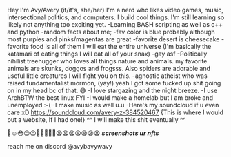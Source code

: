Hey I'm Avy/Avery (it/it's, she/her) I'm a nerd who likes video games, music, intersectional politics, and computers.
I build cool things. I'm still learning so likely not anything too exciting yet.
 -Learning BASH scripting as well as c++ and python
 -random facts about me;
 -fav color is blue probably although most purples and pinks/magentas are great
 -favorite desert is cheesecake
 -favorite food is all of them I will eat the entire universe (I'm basically the katamari of eating things I will eat all of your snax)
 -gay asf
 -Politically nihilist treehugger who loves all things nature and animals. my favorite animals are skunks, doggos and frogsss. Also spiders are adorable and useful little creatures I will fight you on this.
 -agnostic atheist who was raised fundamentalist mormon, (yay!) yeah I got some fucked up shit going on in my head bc of that. 😅
 -I love stargazing and the night breeze. 
 -I use ArchBTW the best linux FYI
 -I would make a homelab but I am broke and unemployed :-(
 -I make music as well u.u 
 -Here's my soundcloud if u even care xD
 https://soundcloud.com/avery-z-384520467
{This is where I would put a website, If I had one!}
^^ I will make this shit eventually ^^

🥺☺️😳😊😝🐶🤙🏳️‍🌈🤭😫😫😫😫😫😫😫  ***screenshots ur nfts***




 reach me on discord @avybavywavy

<!---
Avybavywavy/Avybavywavy is a ✨ special ✨ repository because its `README.md` (this file) appears on your GitHub profile.
You can click the Preview link to take a look at your changes.
--->
